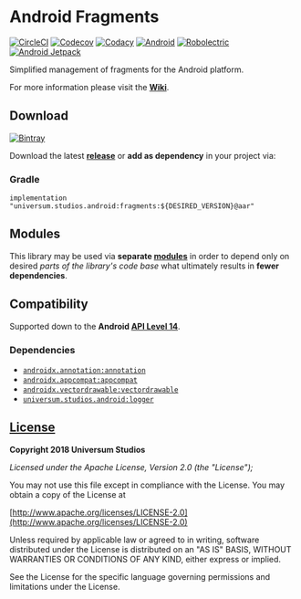 Android Fragments
===============

[![CircleCI](https://circleci.com/bb/android-universum/fragments.svg?style=shield)](https://circleci.com/bb/android-universum/fragments)
[![Codecov](https://codecov.io/bb/android-universum/fragments/branch/master/graph/badge.svg)](https://codecov.io/bb/android-universum/fragments)
[![Codacy](https://api.codacy.com/project/badge/Grade/6101c2eaf68f48ba973ef375749c2536)](https://www.codacy.com/app/universum-studios/fragments?utm_source=android-universum@bitbucket.org&amp;utm_medium=referral&amp;utm_content=android-universum/fragments&amp;utm_campaign=Badge_Grade)
[![Android](https://img.shields.io/badge/android-9.0-blue.svg)](https://developer.android.com/about/versions/pie/android-9.0)
[![Robolectric](https://img.shields.io/badge/robolectric-4.2-blue.svg)](http://robolectric.org)
[![Android Jetpack](https://img.shields.io/badge/Android-Jetpack-brightgreen.svg)](https://developer.android.com/jetpack)

Simplified management of fragments for the Android platform.

For more information please visit the **[Wiki](https://bitbucket.org/android-universum/fragments/wiki)**.

## Download ##
[![Bintray](https://api.bintray.com/packages/universum-studios/android/universum.studios.android%3Afragments/images/download.svg)](https://bintray.com/universum-studios/android/universum.studios.android%3Afragments/_latestVersion)

Download the latest **[release](https://bitbucket.org/android-universum/fragments/addon/pipelines/deployments "Deployments page")** or **add as dependency** in your project via:

### Gradle ###

    implementation "universum.studios.android:fragments:${DESIRED_VERSION}@aar"

## Modules ##

This library may be used via **separate [modules](https://bitbucket.org/android-universum/fragments/src/master/MODULES.md)**
in order to depend only on desired _parts of the library's code base_ what ultimately results in **fewer dependencies**.

## Compatibility ##

Supported down to the **Android [API Level 14](http://developer.android.com/about/versions/android-4.0.html "See API highlights")**.

### Dependencies ###

- [`androidx.annotation:annotation`](https://developer.android.com/jetpack/androidx)
- [`androidx.appcompat:appcompat`](https://developer.android.com/jetpack/androidx)
- [`androidx.vectordrawable:vectordrawable`](https://developer.android.com/jetpack/androidx)
- [`universum.studios.android:logger`](https://bitbucket.org/android-universum/logger)

## [License](https://bitbucket.org/android-universum/fragments/src/master/LICENSE.md) ##

**Copyright 2018 Universum Studios**

_Licensed under the Apache License, Version 2.0 (the "License");_

You may not use this file except in compliance with the License. You may obtain a copy of the License at

[http://www.apache.org/licenses/LICENSE-2.0](http://www.apache.org/licenses/LICENSE-2.0)

Unless required by applicable law or agreed to in writing, software distributed under the License
is distributed on an "AS IS" BASIS, WITHOUT WARRANTIES OR CONDITIONS OF ANY KIND, either express
or implied.
     
See the License for the specific language governing permissions and limitations under the License.